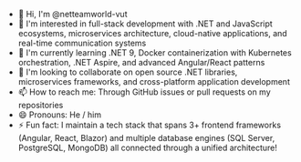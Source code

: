 - 👋 Hi, I'm @netteamworld-vut
- 👀 I'm interested in full-stack development with .NET and JavaScript ecosystems, microservices architecture, cloud-native applications, and real-time communication systems
- 🌱 I'm currently learning .NET 9, Docker containerization with Kubernetes orchestration, .NET Aspire, and advanced Angular/React patterns
- 💞️ I'm looking to collaborate on open source .NET libraries, microservices frameworks, and cross-platform application development
- 📫 How to reach me: Through GitHub issues or pull requests on my repositories
- 😄 Pronouns: He / him
- ⚡ Fun fact: I maintain a tech stack that spans 3+ frontend frameworks (Angular, React, Blazor) and multiple database engines (SQL Server, PostgreSQL, MongoDB) all connected through a unified architecture!

<!---
netteamworld-vut/netteamworld-vut is a ✨ special ✨ repository because its `README.md` (this file) appears on your GitHub profile.
You can click the Preview link to take a look at your changes.
--->
